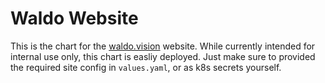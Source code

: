 # Waldo Website

This is the chart for the [waldo.vision](https://waldo.vision) website. While currently intended for internal use only, this chart is easliy deployed.
Just make sure to provided the required site config in `values.yaml`, or as k8s secrets yourself.
